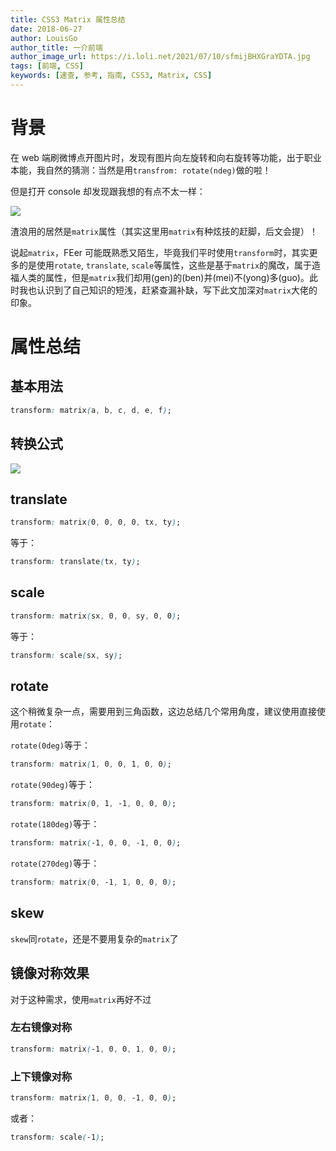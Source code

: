 ```yaml
---
title: CSS3 Matrix 属性总结
date: 2018-06-27
author: LouisGo
author_title: 一介前端
author_image_url: https://i.loli.net/2021/07/10/sfmijBHXGraYDTA.jpg
tags: [前端, CSS]
keywords: [速查, 参考, 指南, CSS3, Matrix, CSS]
---
```


# 背景

在 web 端刷微博点开图片时，发现有图片向左旋转和向右旋转等功能，出于职业本能，我自然的猜测：当然是用`transfrom: rotate(ndeg)`做的啦！

但是打开 console 却发现跟我想的有点不太一样：

<!--truncate-->

![](http://ww1.sinaimg.cn/large/be7ff520gy1fspi8g5dvbj208p04xwec.jpg)

渣浪用的居然是`matrix`属性（其实这里用`matrix`有种炫技的赶脚，后文会提）！

说起`matrix`，FEer 可能既熟悉又陌生，毕竟我们平时使用`transform`时，其实更多的是使用`rotate`, `translate`, `scale`等属性，这些是基于`matrix`的魔改，属于造福人类的属性，但是`matrix`我们却用(gen)的(ben)并(mei)不(yong)多(guo)。此时我也认识到了自己知识的短浅，赶紧查漏补缺，写下此文加深对`matrix`大佬的印象。

# 属性总结

## 基本用法

```css
transform: matrix(a, b, c, d, e, f);
```

## 转换公式

![](http://ww1.sinaimg.cn/large/be7ff520gy1fspj00eg7nj207t02s0td.jpg)

## translate

```css
transform: matrix(0, 0, 0, 0, tx, ty);
```

等于：

```css
transform: translate(tx, ty);
```

## scale

```css
transform: matrix(sx, 0, 0, sy, 0, 0);
```

等于：

```css
transform: scale(sx, sy);
```

## rotate

这个稍微复杂一点，需要用到三角函数，这边总结几个常用角度，建议使用直接使用`rotate`：

`rotate(0deg)`等于：

```css
transform: matrix(1, 0, 0, 1, 0, 0);
```

`rotate(90deg)`等于：

```css
transform: matrix(0, 1, -1, 0, 0, 0);
```

`rotate(180deg)`等于：

```css
transform: matrix(-1, 0, 0, -1, 0, 0);
```

`rotate(270deg)`等于：

```css
transform: matrix(0, -1, 1, 0, 0, 0);
```

## skew

`skew`同`rotate`，还是不要用复杂的`matrix`了

## 镜像对称效果

对于这种需求，使用`matrix`再好不过

### 左右镜像对称

```css
transform: matrix(-1, 0, 0, 1, 0, 0);
```

### 上下镜像对称

```css
transform: matrix(1, 0, 0, -1, 0, 0);
```

或者：

```css
transform: scale(-1);
```
